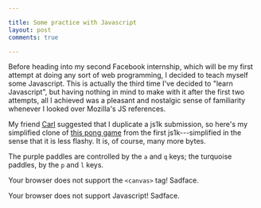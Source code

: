 ```yaml
---

title: Some practice with Javascript
layout: post
comments: true

---
```


Before heading into my second Facebook internship, which will be my first
attempt at doing any sort of web programming, I decided to teach myself some
Javascript.  This is actually the third time I've decided to "learn
Javascript", but having nothing in mind to make with it after the first two
attempts, all I achieved was a pleasant and nostalgic sense of familiarity
whenever I looked over Mozilla's JS references.

My friend [Carl][1] suggested that I duplicate a js1k submission, so here's my
simplified clone of [this pong game][2] from the first js1k---simplified in the
sense that it is less flashy.  It is, of course, many more bytes.

The purple paddles are controlled by the `a` and `q` keys; the turquoise
paddles, by the `p` and `l` keys.

<canvas id="pong" class="jsdemo" width="400" height="225">
  Your browser does not support the <code>&lt;canvas&gt;</code> tag!
  Sadface.
</canvas>

<script type="text/javascript" src="/js/common.js">
</script>
<script type="text/javascript" src="/js/solarized.js">
</script>
<script type="text/javascript" src="/js/canvas.js">
</script>
<script type="text/javascript" src="/js/posts/pong.js">
</script>
<noscript>Your browser does not support Javascript!  Sadface.</noscript>


[1]: http://avtok.com                     "Avtok"
[2]: http://js1k.com/2010-first/demo/41   "js1k 2010 submission: feiss"
